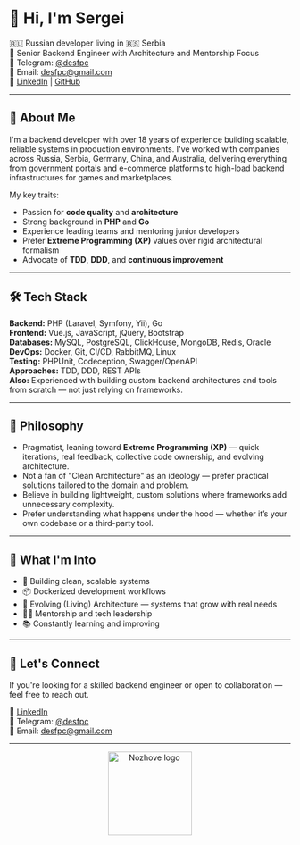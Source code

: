 # 👋 Hi, I'm Sergei

🇷🇺 Russian developer living in 🇷🇸 Serbia  
🔧 Senior Backend Engineer with Architecture and Mentorship Focus  
💬 Telegram: [@desfpc](https://t.me/desfpc)  
📧 Email: desfpc@gmail.com  
🔗 [LinkedIn](https://linkedin.com/in/sergei-peshalov) | [GitHub](https://github.com/desfpc)

---

## 💼 About Me

I'm a backend developer with over 18 years of experience building scalable, reliable systems in production environments. I've worked with companies across Russia, Serbia, Germany, China, and Australia, delivering everything from government portals and e-commerce platforms to high-load backend infrastructures for games and marketplaces.

My key traits:
- Passion for **code quality** and **architecture**
- Strong background in **PHP** and **Go**
- Experience leading teams and mentoring junior developers
- Prefer **Extreme Programming (XP)** values over rigid architectural formalism
- Advocate of **TDD**, **DDD**, and **continuous improvement**

---

## 🛠️ Tech Stack

**Backend:** PHP (Laravel, Symfony, Yii), Go  
**Frontend:** Vue.js, JavaScript, jQuery, Bootstrap  
**Databases:** MySQL, PostgreSQL, ClickHouse, MongoDB, Redis, Oracle  
**DevOps:** Docker, Git, CI/CD, RabbitMQ, Linux  
**Testing:** PHPUnit, Codeception, Swagger/OpenAPI  
**Approaches:** TDD, DDD, REST APIs  
**Also:** Experienced with building custom backend architectures and tools from scratch — not just relying on frameworks.

---

## 🧠 Philosophy

- Pragmatist, leaning toward **Extreme Programming (XP)** — quick iterations, real feedback, collective code ownership, and evolving architecture.
- Not a fan of "Clean Architecture" as an ideology — prefer practical solutions tailored to the domain and problem.
- Believe in building lightweight, custom solutions where frameworks add unnecessary complexity.
- Prefer understanding what happens under the hood — whether it’s your own codebase or a third-party tool.

---

## 🚀 What I'm Into

- 🧬 Building clean, scalable systems
- 📦 Dockerized development workflows
- 🔁 Evolving (Living) Architecture — systems that grow with real needs
- 🧑‍🏫 Mentorship and tech leadership
- 📚 Constantly learning and improving

---

## 📂 Let's Connect

If you're looking for a skilled backend engineer or open to collaboration — feel free to reach out.

🔗 [LinkedIn](https://linkedin.com/in/sergei-peshalov)  
💬 Telegram: [@desfpc](https://t.me/desfpc)  
📧 Email: desfpc@gmail.com

---

<div align="center">
  <a href="https://nozhove.com" target="_blank">
    <img src="https://nozhove.com/nozhove_pixel.png" width="150" alt="Nozhove logo"/>
  </a>
</div>

